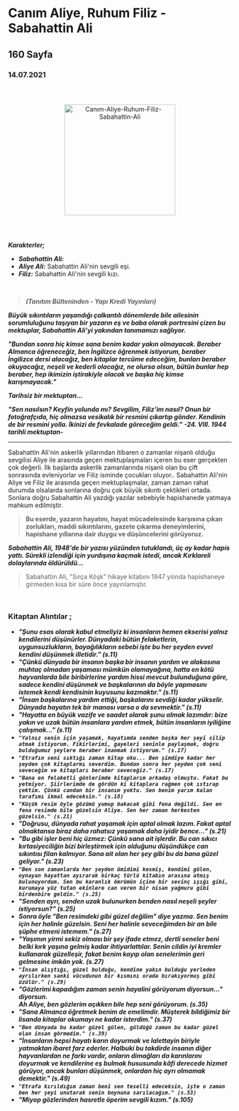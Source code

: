   
# Canım Aliye, Ruhum Filiz - Sabahattin Ali
## 160 Sayfa
### 14.07.2021
  
<br>

  <p align="center" style="padding: 10px">
    <img alt="Canım-Aliye-Ruhum-Filiz-Sabahattin-Ali" src="../images/76_Canım_Aliye_Ruhum_Filiz.jpg" width="250">
    <br>

<br>
<br>

***Karakterler;***
- ***Sabahattin Ali:***
- ***Aliye Ali:*** Sabahattin Ali'nin sevgili eşi.
- ***Filiz:*** Sabahattin Ali'nin sevgili kızı.


<br>

> ***(Tanıtım Bülteninden - Yapı Kredi Yayınları)***

***Büyük sıkıntıların yaşandığı çalkantılı dönemlerde bile ailesinin sorumluluğunu taşıyan bir yazarın eş ve baba olarak portresini çizen bu mektuplar, Sabahattin Ali'yi yakından tanımamızı sağlıyor.*** 

***"Bundan sonra hiç kimse sana benim kadar yakın olmayacak. Beraber Almanca öğreneceğiz, ben İngilizce öğrenmek istiyorum, beraber İngilizce dersi alacağız, ben kitaplar tercüme edeceğim, bunları beraber okuyacağız, neşeli ve kederli olacağız, ne olursa olsun, bütün bunlar hep beraber, hep ikimizin iştirakiyle olacak ve başka hiç kimse karışmayacak."*** 

***Tarihsiz bir mektuptan...***

***"Sen nasılsın? Keyfin yolunda mı? Sevgilim, Filiz'im nasıl? Onun bir fotoğrafçıda, hiç olmazsa vesikalık bir resmini çıkartıp gönder. Kendinin de bir resmini yolla. İkinizi de fevkalade göreceğim geldi."***
***-24. VIII. 1944 tarihli mektuptan-***
_____

Sabahattin Ali'nin askerlik yıllarından itibaren o zamanlar nişanlı olduğu sevgilisi Aliye ile arasında geçen mektuplaşmaları içeren bu eser gerçekten çok değerli. İlk başlarda askerlik zamanlarında nişanlı olan bu çift sonrasında evleniyorlar ve Filiz isminde çocukları oluyor.. Sabahattin Ali'nin Aliye ve Filiz ile arasında geçen mektuplaşmalar, zaman zaman rahat durumda olsalarda sonlarına doğru çok büyük sıkıntı çektikleri ortada. Sonlara doğru Sabahattin Ali yazdığı yazılar sebebiyle hapishanede yatmaya mahkum edilmiştir.

> **Bu eserde, yazarın hayatını, hayat mücadelesinde karşısına çıkan zorlukları, maddi sıkıntılarını, gazete çıkarma deneyimlerini, hapishane yıllarına dair duygu ve düşüncelerini görüyoruz.**

***Sabahattin Ali, 1948'de bir yazısı yüzünden tutuklandı, üç ay kadar hapis yattı. Sürekli izlendiği için yurdışına kaçmak istedi, ancak Kırklareli dolaylarında öldürüldü...***

> Sabahattin Ali, "Sırça Köşk" hikaye kitabını 1947 yılında hapishaneye girmeden kısa bir süre önce yayınlamıştır.



<br>

### Kitaptan Alıntılar ;
- ***"Şunu esas olarak kabul etmeliyiz ki insanların hemen ekserisi yalnız kendilerini düşünürler. Dünyadaki bütün felaketlerin, uygunsuzlukların, bayağılıkların sebebi işte bu her şeyden evvel kendini düşünmek illetidir." (s.11)***
- ***"Çünkü dünyada bir insanın başka bir insanın yardım ve alakasına muhtaç olmadan yaşaması mümkün olamayağına, hatta en kötü hayvanlarda bile biribirlerine yardım hissi mevcut bulunduğuna göre, sadece kendini düşünmek ve başkalarının da böyle yapmasını istemek kendi kendisinin kuyusunu kazmaktır." (s.11)***
- ***"İnsan başkalarına yardım ettiği, başkalarını sevdiği kadar yükselir. Dünyada hayatın tek bir manası varsa o da sevmektir." (s.11)***
- ***"Hayatta en büyük vazife ve saadet olarak şunu almak lazımdır: bize yakın ve uzak bütün insanlara yardım etmek, bütün insanların iyiliğine çalışmak..." (s.11)***
- ***`"Yalnız senin için yaşamak, hayatımda senden başka her şeyi silip atmak istiyorum. Fikirlerimi, gayeleri seninle paylaşmak, doğru bulduğumuz şeylere beraber inanmak istiyorum." (s.17)`***
- ***`"Etrafın seni sıktığı zaman kitap oku... Ben şimdiye kadar her şeyden çok kitaplarmı severdim. Bundan sonra her şeyden çok seni seveceğim ve kitapları beraber seveceğiz." (s.17)`***
- ***`"Bana en felaketli günlerimde kitaplarım arkadaş olmuştu. Fakat bu yetmiyor. Şiirlerimde de gördün ki kitaplara rağmen çok ıstırap çektim. Çünkü candan bir insanım yoktu. Sen benim yarım kalan tarafımı ikmal edeceksin." (s.18)`***
- ***`"Küçük resim öyle gözümü yumup bakacak gibi fena değildi. Sen en fena resimde bile güzelsin Aliye. Sen her zaman herkesten güzelsin." (s.21)`***
- ***"Doğrusu, dünyada rahat yaşamak için aptal olmak lazım. Fakat aptal olmaktansa biraz daha rahatsız yaşamak daha iyidir bence..." (s.21)***
- ***"Bu gibi işler beni hiç üzmez: Çünkü sana ait işlerdir. Bu can sıkıcı kırtasiyeciliğin bizi birleştirmek için olduğunu düşündükçe can sıkıntısı filan kalmıyor. Sana ait olan her şey gibi bu da bana güzel geliyor." (s.23)***
- ***`"Ben son zamanlarda her şeyden ümidimi kesmiş, kendimi gülen, oynayan hayattan ayırarak birkaç türlü kitabın arasına atmış bulunuyordum. Sen bu karanlık ömrümün içine bir sevinç ışığı gibi, kurumaya yüz tutan ekinlere can veren bir nisan yağmuru gibi birdenbire geldin." (s.25)`***
- ***"Senden ayrı, senden uzak bulunurken benden nasıl neşeli şeyler istiyorsun?" (s.25)***
- ***Sonra öyle "Ben resimdeki gibi güzel değilim" diye yazma. Sen benim için her halinle güzelsin. Seni her halinle seveceğimden bir an bile şüphe etmeni istemem." (s.27)***
- ***"Yaşımın yirmi sekiz olması bir şey ifade etmez, dertli seneler beni belki kırk yaşına gelmiş kadar ihtiyarlattılar. Senin cildin iyi kremler kullanarak güzelleşir, fakat benim kayıp olan senelerimin geri gelmesine imkân yok. (s.27)***
- ***`"İnsan alıştığı, güzel bulduğu, kendine yakın bulduğu yerleden ayrılırken sanki vücudunun bir kısmını orada bırakıyormuş gibi üzülür." (s.29)`***
- ***"Gözlerimi kapadığım zaman senin hayalini görüyorum diyorsun..." diyorsun. <br> Ah Aliye, ben gözlerim açıkken bile hep seni görüyorum. (s.35)***
- ***"Sana Almanca öğretmek benim de emelimdir. Müşterek bildiğimiz bir lisanda kitaplar okumayı ne kadar isterdim." (s.37)*** 
- ***`"Ben dünyada bu kadar güzel gülen, güldüğü zaman bu kadar güzel olan insan görmedim." (s.39)`***
- ***"İnsanların hepsi hayatı karın doyurmak ve lalettayin biriyle yatmaktan ibaret farz ederler. Halbuki bu takdirde insanın diğer hayvanlardan ne farkı vardır, onların dimağları da karınlarını doyurmak ve kendilerine eş bulmak hususunda kâfi derecede hizmet görüyor, ancak bunları düşünmek, onlardan hiç ayrı olmamak demektir." (s.49)***
- ***`"Etrafa kırıldığım zaman beni sen teselli edeceksin, işte o zaman ben her şeyi unutarak senin boynuna sarılacağım." (s.53)`***
- ***"Miyop gözlerinden hasretle öperim sevgili kızım." (s.105)***